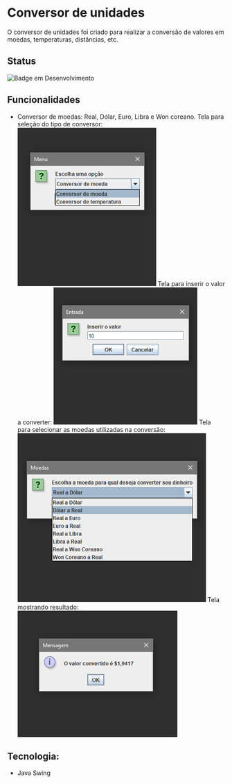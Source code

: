 # Conversor de unidades




O conversor de unidades foi criado para realizar a conversão de valores em moedas, temperaturas, distâncias, etc.

## Status

![Badge em Desenvolvimento](http://img.shields.io/static/v1?label=STATUS&message=EM%20DESENVOLVIMENTO&color=GREEN&style=for-the-badge)



## Funcionalidades

- Conversor de moedas: Real, Dólar, Euro, Libra e Won coreano.
Tela para seleção do tipo de conversor:
![](imagens/menu.png)
Tela para inserir o valor a converter:
![](imagens/valorEntrada.png)
Tela para selecionar as moedas utilizadas na conversão:
![](imagens/selecionarMoeda.png)
Tela mostrando resultado:
![](imagens/resultado.png)

## Tecnologia:

- Java Swing


